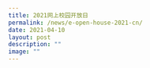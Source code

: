 ```yaml
---
title: 2021网上校园开放日
permalink: /news/e-open-house-2021-cn/
date: 2021-04-10
layout: post
description: ""
image: ""
---
```

